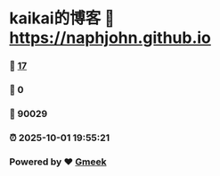 # kaikai的博客 :link: https://naphjohn.github.io 
### :page_facing_up: [17](https://naphjohn.github.io/tag.html) 
### :speech_balloon: 0 
### :hibiscus: 90029 
### :alarm_clock: 2025-10-01 19:55:21 
### Powered by :heart: [Gmeek](https://github.com/Meekdai/Gmeek)
